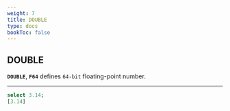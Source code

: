 ```yaml
---
weight: 7
title: DOUBLE
type: docs
bookToc: false
---
```


## DOUBLE

**`DOUBLE`**, **`F64`** defines `64-bit` floating-point number.

---

```SQL
select 3.14;
[3.14]
```

